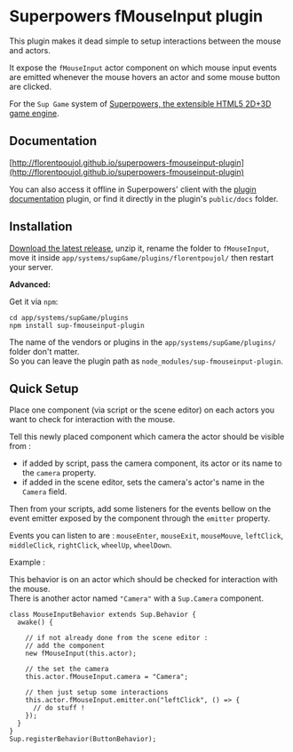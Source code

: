 # Superpowers fMouseInput plugin

This plugin makes it dead simple to setup interactions between the mouse and actors.

It expose the `fMouseInput` actor component on which mouse input events are emitted whenever the mouse hovers an actor and some mouse button are clicked.

For the `Sup Game` system of [Superpowers, the extensible HTML5 2D+3D game engine](http://arklinlabs.com).  


## Documentation

[http://florentpoujol.github.io/superpowers-fmouseinput-plugin](http://florentpoujol.github.io/superpowers-fmouseinput-plugin)

You can also access it offline in Superpowers' client with the [plugin documentation](https://github.com/florentpoujol/superpowers-pluginsdocumentation-plugin) plugin, or find it directly in the plugin's `public/docs` folder.


## Installation

[Download the latest release](https://github.com/florentpoujol/superpowers-fmouseinput-plugin/releases), unzip it, rename the folder to `fMouseInput`, move it inside `app/systems/supGame/plugins/florentpoujol/` then restart your server.

__Advanced:__

Get it via `npm`:
        
    cd app/systems/supGame/plugins
    npm install sup-fmouseinput-plugin

The name of the vendors or plugins in the `app/systems/supGame/plugins/` folder don't matter.  
So you can leave the plugin path as `node_modules/sup-fmouseinput-plugin`.


## Quick Setup

Place one component (via script or the scene editor) on each actors you want to check for interaction with the mouse.

Tell this newly placed component which camera the actor should be visible from :
- if added by script, pass the camera component, its actor or its name to the `camera` property.  
- if added in the scene editor, sets the camera's actor's name in the `Camera` field.

Then from your scripts, add some listeners for the events bellow on the event emitter exposed by the component through the `emitter` property.

Events you can listen to are : `mouseEnter`, `mouseExit`, `mouseMouve`, `leftClick`, `middleClick`, `rightClick`, `wheelUp`, `wheelDown`.

Example : 

This behavior is on an actor which should be checked for interaction with the mouse.  
There is another actor named `"Camera"` with a `Sup.Camera` component.

    class MouseInputBehavior extends Sup.Behavior {
      awake() {
        
        // if not already done from the scene editor :
        // add the component
        new fMouseInput(this.actor);
        
        // the set the camera
        this.actor.fMouseInput.camera = "Camera";

        // then just setup some interactions
        this.actor.fMouseInput.emitter.on("leftClick", () => { 
          // do stuff !
        });
      }
    }
    Sup.registerBehavior(ButtonBehavior);

